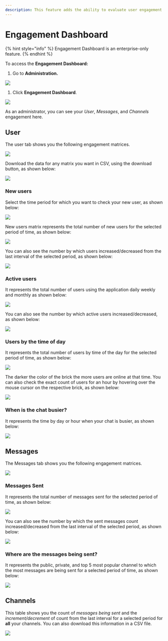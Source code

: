```yaml
---
description: This feature adds the ability to evaluate user engagement on the channels.
---
```


# Engagement Dashboard

{% hint style="info" %}
Engagement Dashboard is an enterprise-only feature.
{% endhint %}

To access the **Engagement Dashboard:**

1. Go to **Administration.**

![](../../../../.gitbook/assets/image%20%2830%29.png)

1. Click **Engagement Dashboard**.

![](../../../../.gitbook/assets/image%20%28139%29%20%281%29%20%282%29%20%282%29%20%282%29%20%282%29%20%282%29%20%282%29.png)

As an administrator, you can see your _User_, _Messages_, and _Channels_ engagement here.

## User

The user tab shows you the following engagement matrices.

![](../../../../.gitbook/assets/image%20%28129%29%20%281%29%20%281%29%20%281%29.png)

Download the data for any matrix you want in CSV, using the download button, as shown below:

![](../../../../.gitbook/assets/image%20%28134%29.png)

### New users

Select the time period for which you want to check your new user, as shown below:

![](../../../../.gitbook/assets/image%20%28132%29.png)

New users matrix represents the total number of new users for the selected period of time, as shown below:

![](../../../../.gitbook/assets/image%20%28140%29.png)

You can also see the number by which users increased/decreased from the last interval of the selected period, as shown below:

![](../../../../.gitbook/assets/image%20%28145%29.png)

### Active users

It represents the total number of users using the application daily weekly and monthly as shown below:

![](../../../../.gitbook/assets/image%20%28130%29.png)

You can also see the number by which active users increased/decreased, as shown below:

![](../../../../.gitbook/assets/image%20%28133%29.png)

### Users by the time of day

It represents the total number of users by time of the day for the selected period of time, as shown below:

![](../../../../.gitbook/assets/image%20%28143%29.png)

The darker the color of the brick the more users are online at that time. You can also check the exact count of users for an hour by hovering over the mouse cursor on the respective brick, as shown below:

![](../../../../.gitbook/assets/image%20%28131%29.png)

### When is the chat busier?

It represents the time by day or hour when your chat is busier, as shown below:

![](../../../../.gitbook/assets/image%20%28127%29.png)

## Messages

The Messages tab shows you the following engagement matrices.

![](../../../../.gitbook/assets/image%20%28138%29.png)

### Messages Sent

It represents the total number of messages sent for the selected period of time, as shown below:

![](../../../../.gitbook/assets/image%20%28142%29.png)

You can also see the number by which the sent messages count increased/decreased from the last interval of the selected period, as shown below:

![](../../../../.gitbook/assets/image%20%28135%29.png)

### Where are the messages being sent?

It represents the public, private, and top 5 most popular channel to which the most messages are being sent for a selected period of time, as shown below:

![](../../../../.gitbook/assets/image%20%28128%29.png)

## Channels

This table shows you the count of _messages being sent_ and the _increment/decrement_ of count from the last interval for a selected period for **all** your channels. You can also download this information in a CSV file.

![](../../../../.gitbook/assets/image%20%28141%29.png)

